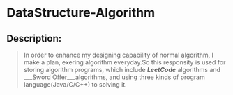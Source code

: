 # DataStructure-Algorithm
## Description:
> In order to enhance my designing capability of normal algorithm, I make a plan, exering algorithm everyday.So this responsity is used for storing algorithm programs, which include ___LeetCode___ algorithms and ___Sword Offer___algorithms, and using three kinds of program language(Java/C/C++) to solving it.
